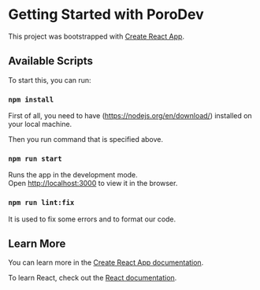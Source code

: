 # Getting Started with PoroDev

This project was bootstrapped with [Create React App](https://github.com/facebook/create-react-app).

## Available Scripts

To start this, you can run:

### `npm install`

First of all, you need to have (https://nodejs.org/en/download/) installed on your local machine.

Then you run command that is specified above.

### `npm run start`

Runs the app in the development mode.\
Open [http://localhost:3000](http://localhost:3000) to view it in the browser.

### `npm run lint:fix`

It is used to fix some errors and to format our code.

## Learn More

You can learn more in the [Create React App documentation](https://facebook.github.io/create-react-app/docs/getting-started).

To learn React, check out the [React documentation](https://reactjs.org/).
